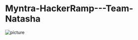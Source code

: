# Myntra-HackerRamp---Team-Natasha
![picture](https://www.google.com/imgres?imgurl=https%3A%2F%2Fd26oc3sg82pgk3.cloudfront.net%2Ffiles%2Fmedia%2Fedit%2Fimage%2F31281%2Foriginal.jpg&imgrefurl=https%3A%2F%2Fwww.backstage.com%2Fmagazine%2Farticle%2F5-tips-for-finding-a-modeling-agency-67288%2F&tbnid=rl2a9bbqyNBLkM&vet=12ahUKEwjIo-7U--3vAhWGHnIKHfeKBxMQMygBegUIARDQAQ..i&docid=9tTACFHhxwqhNM&w=4734&h=3156&q=model&ved=2ahUKEwjIo-7U--3vAhWGHnIKHfeKBxMQMygBegUIARDQAQ)
